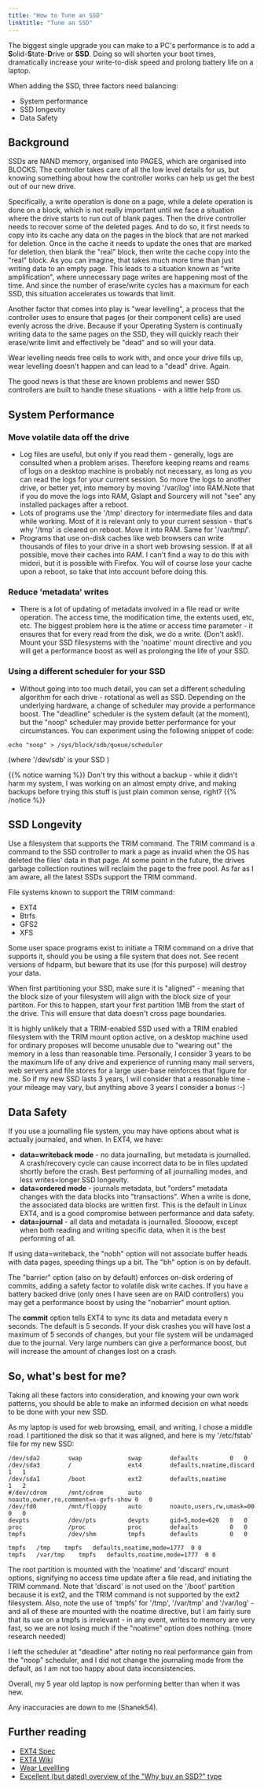 ```yaml
---
title: "How to Tune an SSD"
linktitle: "Tune an SSD"
---
```


The biggest single upgrade you can make to a PC's performance is to add a
**S**olid-**S**tate-**D**rive or **SSD**. Doing so will shorten your boot
times, dramatically increase your write-to-disk speed and prolong battery life
on a laptop.

When adding the SSD, three factors need balancing:
* System performance
* SSD longevity
* Data Safety

## Background 

SSDs are NAND memory, organised into PAGES, which are organised into BLOCKS.
The controller takes care of all the low level details for us, but knowing
something about how the controller works can help us get the best out of our
new drive.

Specifically, a write operation is done on a page, while a delete operation is
done on a block, which is not really important until we face a situation where
the drive starts to run out of blank pages. Then the drive controller needs to
recover some of the deleted pages. And to do so, it first needs to copy into
its cache any data on the pages in the block that are not marked for deletion.
Once in the cache it needs to update the ones that are marked for deletion,
then blank the "real" block, then write the cache copy into the "real" block.
As you can imagine, that takes much more time than just writing data to an
empty page. This leads to a situation known as "write amplification", where
unnecessary page writes are happening most of the time. And since the number of
erase/write cycles has a maximum for each SSD, this situation accelerates us
towards that limit.

Another factor that comes into play is "wear levelling", a process that the
controller uses to ensure that pages (or their component cells) are used evenly
across the drive. Because if your Operating System is continually writing data
to the same pages on the SSD, they will quickly reach their erase/write limit
and effectively be "dead" and so will your data.

Wear levelling needs free cells to work with, and once your drive fills up,
wear levelling doesn't happen and can lead to a "dead" drive. Again.

The good news is that these are known problems and newer SSD controllers are
built to handle these situations - with a little help from us.

## System Performance

### Move volatile data off the drive

* Log files are useful, but only if you read them - generally, logs are
consulted when a problem arises. Therefore keeping reams and reams of logs on a
desktop machine is probably not necessary, as long as you can read the logs for
your current session. So move the logs to another drive, or better yet, into
memory by moving '/var/log' into RAM.Note that if you do move the logs into
RAM, Gslapt and Sourcery will not "see" any installed packages after a reboot.
* Lots of programs use the '/tmp' directory for intermediate files and data
while working. Most of it is relevant only to your current session - that's why
'/tmp' is cleared on reboot. Move it into RAM. Same for '/var/tmp/'.
* Programs that use on-disk caches like web browsers can write thousands of
files to your drive in a short web browsing session. If at all possible, move
their caches into RAM. I can't find a way to do this with midori, but it is
possible with Firefox. You will of course lose your cache upon a reboot, so
take that into account before doing this.

### Reduce 'metadata' writes

* There is a lot of updating of metadata involved in a file read or write
operation. The access time, the modification time, the extents used, etc, etc.
The biggest problem here is the atime or access time parameter - it ensures
that for every read from the disk, we do a write. (Don't ask!). Mount your SSD
filesystems with the 'noatime' mount directive and you will get a performance
boost as well as prolonging the life of your SSD.

### Using a different scheduler for your SSD

* Without going into too much detail, you can set a different scheduling
algorithm for each drive - rotational as well as SSD. Depending on the
underlying hardware, a change of scheduler may provide a performance boost. The
"deadline" scheduler is the system default (at the moment), but the "noop"
scheduler may provide better performance for your circumstances. You can
experiment using the following snippet of code:

```
echo "noop" > /sys/block/sdb/queue/scheduler
```

(where '/dev/sdb' is your SSD )

{{% notice warning %}}
Don't try this without a backup - while it didn't harm my system, I was working on an almost empty drive,
and making backups before trying this stuff is just plain common sense, right?
{{% /notice %}}


## SSD Longevity 

Use a filesystem that supports the TRIM command. The TRIM command is a command
to the SSD controller to mark a page as invalid when the OS has deleted the
files' data in that page. At some point in the future, the drives garbage
collection routines will reclaim the page to the free pool. As far as I am
aware, all the latest SSDs support the TRIM command.

File systems known to support the TRIM command:
* EXT4
* Btrfs
* GFS2
* XFS

Some user space programs exist to initiate a TRIM command on a drive that
supports it, should you be using a file system that does not. See recent
versions of hdparm, but beware that its use (for this purpose) will destroy
your data.

When first partitioning your SSD, make sure it is "aligned" - meaning that the
block size of your filesystem will align with the block size of your partiton.
For this to happen, start your first partition 1MB from the start of the drive.
This will ensure that data doesn't cross page boundaries.

It is highly unlikely that a TRIM-enabled SSD used with a TRIM enabled
filesystem with the TRIM mount option active, on a desktop machine used for
ordinary proposes will become unusable due to "wearing out" the memory in a
less than reasonable time. Personally, I consider 3 years to be the maximum
life of any drive and experience of running many mail servers, web servers and
file stores for a large user-base reinforces that figure for me. So if my new
SSD lasts 3 years, I will consider that a reasonable time - your mileage may
vary, but anything above 3 years I consider a bonus :-)


## Data Safety 

If you use a journalling file system, you may have options about what is
actually journaled, and when. In EXT4, we have:

* **data=writeback mode** - no data journalling, but metadata is journalled. A
crash/recovery cycle can cause incorrect data to be in files updated shortly
before the crash. Best performing of all journalling modes, and less
writes=longer SSD longevity.
* **data=ordered mode** - journals metadata, but "orders" metadata changes with the
data blocks into "transactions". When a write is done, the associated data
blocks are written first. This is the default in Linux EXT4, and is a good
compromise between performance and data safety.
* **data=journal** - all data and metadata is journalled. Sloooow, except when both
reading and writing specific data, when it is the best performing of all.

If using data=writeback, the "nobh" option will not associate buffer heads with
data pages, speeding things up a bit. The "bh" option is on by default.

The "barrier" option (also on by default) enforces on-disk ordering of commits,
adding a safety factor to volatile disk write caches. If you have a battery
backed drive (only ones I have seen are on RAID controllers) you may get a
performance boost by using the "nobarrier" mount option.

The **commit** option tells EXT4 to sync its data and metadata every n seconds.
The default is 5 seconds. If your disk crashes you will have lost a maximum of
5 seconds of changes, but your file system will be undamaged due to the
journal. Very large numbers can give a performance boost, but will increase the
amount of changes lost on a crash.

## So, what's best for me? 

Taking all these factors into consideration, and knowing your own work
patterns, you should be able to make an informed decision on what needs to be
done with your new SSD.

As my laptop is used for web browsing, email, and writing, I chose a middle
road. I partitioned the disk so that it was aligned, and here is my
'/etc/fstab' file for my new SSD:

```
/dev/sda2        swap             swap        defaults         0   0
/dev/sda3        /                ext4        defaults,noatime,discard          1   1
/dev/sda1        /boot            ext2        defaults,noatime         1   2
#/dev/cdrom      /mnt/cdrom       auto        noauto,owner,ro,comment=x-gvfs-show 0   0
/dev/fd0         /mnt/floppy      auto        noauto,users,rw,umask=00 0   0
devpts           /dev/pts         devpts      gid=5,mode=620   0   0
proc             /proc            proc        defaults         0   0
tmpfs            /dev/shm         tmpfs       defaults         0   0

tmpfs	/tmp  	tmpfs 	defaults,noatime,mode=1777	0 0
tmpfs	/var/tmp	tmpfs	defaults,noatime,mode=1777	0 0
```

The root partition is mounted with the 'noatime' and 'discard' mount options,
signifying no access time update after a file read, and initiating the TRIM
command. Note that 'discard' is not used on the '/boot' partition because it is
ext2, and the TRIM command is not supported by the ext2 filesystem. Also, note
the use of 'tmpfs' for '/tmp', '/var/tmp' and '/var/log' - and all of these are
mounted with the noatime directive, but I am fairly sure that its use on a
tmpfs is irrelevant - in any event, writes to memory are very fast, so we are
not losing much if the "noatime" option does nothing. (more research needed)

I left the scheduler at "deadline" after noting no real performance gain from
the "noop" scheduler, and I did not change the journaling mode from the
default, as I am not too happy about data inconsistencies.

Overall, my 5 year old laptop is now performing better than when it was new.

Any inaccuracies are down to me (Shanek54).

## Further reading 

* [EXT4 Spec](https://www.kernel.org/doc/Documentation/filesystems/ext4.txt)
* [EXT4 Wiki](https://ext4.wiki.kernel.org/index.php/Main_Page)
* [Wear Levellling](http://en.wikipedia.org/wiki/Wear_leveling)
* [Excellent (but dated) overview of the "Why buy an SSD?" type](http://www.hardwarecanucks.com/forum/storage/39762-so-you-wanna-buy-ssd-read-first.html)

